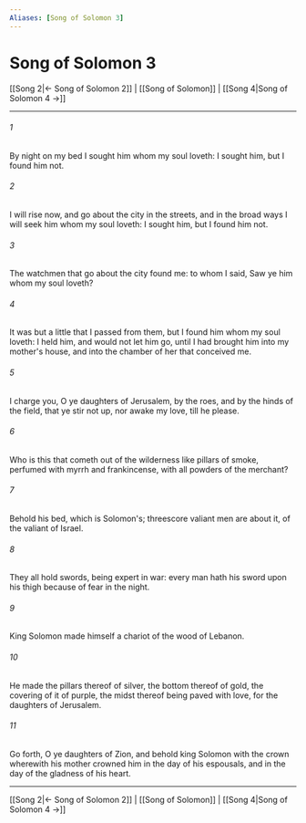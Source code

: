 ```yaml
---
Aliases: [Song of Solomon 3]
---
```

# Song of Solomon 3

[[Song 2|← Song of Solomon 2]] | [[Song of Solomon]] | [[Song 4|Song of Solomon 4 →]]
***



###### 1 
By night on my bed I sought him whom my soul loveth: I sought him, but I found him not. 

###### 2 
I will rise now, and go about the city in the streets, and in the broad ways I will seek him whom my soul loveth: I sought him, but I found him not. 

###### 3 
The watchmen that go about the city found me: to whom I said, Saw ye him whom my soul loveth? 

###### 4 
It was but a little that I passed from them, but I found him whom my soul loveth: I held him, and would not let him go, until I had brought him into my mother's house, and into the chamber of her that conceived me. 

###### 5 
I charge you, O ye daughters of Jerusalem, by the roes, and by the hinds of the field, that ye stir not up, nor awake my love, till he please. 

###### 6 
Who is this that cometh out of the wilderness like pillars of smoke, perfumed with myrrh and frankincense, with all powders of the merchant? 

###### 7 
Behold his bed, which is Solomon's; threescore valiant men are about it, of the valiant of Israel. 

###### 8 
They all hold swords, being expert in war: every man hath his sword upon his thigh because of fear in the night. 

###### 9 
King Solomon made himself a chariot of the wood of Lebanon. 

###### 10 
He made the pillars thereof of silver, the bottom thereof of gold, the covering of it of purple, the midst thereof being paved with love, for the daughters of Jerusalem. 

###### 11 
Go forth, O ye daughters of Zion, and behold king Solomon with the crown wherewith his mother crowned him in the day of his espousals, and in the day of the gladness of his heart.

***
[[Song 2|← Song of Solomon 2]] | [[Song of Solomon]] | [[Song 4|Song of Solomon 4 →]]
